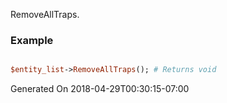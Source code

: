 RemoveAllTraps.
### Example

```perl

$entity_list->RemoveAllTraps(); # Returns void
```


Generated On 2018-04-29T00:30:15-07:00